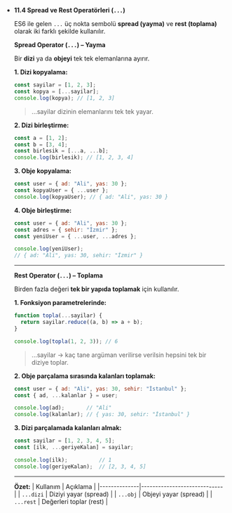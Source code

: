 - **11.4 Spread ve Rest Operatörleri (`...`)**
    
    ES6 ile gelen `...` üç nokta sembolü **spread (yayma)** ve **rest (toplama)** olarak iki farklı şekilde kullanılır.
    
    **Spread Operator (`...`) – Yayma**
    
    Bir **dizi** ya da **objeyi** tek tek elemanlarına ayırır.
    
    **1. Dizi kopyalama:**
    
    ```jsx
    const sayilar = [1, 2, 3];
    const kopya = [...sayilar];
    console.log(kopya); // [1, 2, 3]
    ```
    
    > ...sayilar dizinin elemanlarını tek tek yayar.
    > 
    
    **2. Dizi birleştirme:**
    
    ```jsx
    const a = [1, 2];
    const b = [3, 4];
    const birlesik = [...a, ...b];
    console.log(birlesik); // [1, 2, 3, 4]
    ```
    
    **3. Obje kopyalama:**
    
    ```jsx
    const user = { ad: "Ali", yas: 30 };
    const kopyaUser = { ...user };
    console.log(kopyaUser); // { ad: "Ali", yas: 30 }
    ```
    
    **4. Obje birleştirme:**
    
    ```jsx
    const user = { ad: "Ali", yas: 30 };
    const adres = { sehir: "İzmir" };
    const yeniUser = { ...user, ...adres };
    
    console.log(yeniUser); 
    // { ad: "Ali", yas: 30, sehir: "İzmir" }
    ```
    
    ---
    
    **Rest Operator (`...`) – Toplama**
    
    Birden fazla değeri **tek bir yapıda toplamak** için kullanılır.
    
    **1. Fonksiyon parametrelerinde:**
    
    ```jsx
    function topla(...sayilar) {
      return sayilar.reduce((a, b) => a + b);
    }
    
    console.log(topla(1, 2, 3)); // 6
    ```
    
    > ...sayilar → kaç tane argüman verilirse verilsin hepsini tek bir diziye toplar.
    > 
    
    **2. Obje parçalama sırasında kalanları toplamak:**
    
    ```jsx
    const user = { ad: "Ali", yas: 30, sehir: "İstanbul" };
    const { ad, ...kalanlar } = user;
    
    console.log(ad);       // "Ali"
    console.log(kalanlar); // { yas: 30, sehir: "İstanbul" }
    ```
    
    **3. Dizi parçalamada kalanları almak:**
    
    ```jsx
    const sayilar = [1, 2, 3, 4, 5];
    const [ilk, ...geriyeKalan] = sayilar;
    
    console.log(ilk);          // 1
    console.log(geriyeKalan);  // [2, 3, 4, 5]
    ```
    
    ---
    
    **Özet:**
    | Kullanım     | Açıklama                    |
    |--------------|-----------------------------|
    | `...dizi`    | Diziyi yayar (spread)       |
    | `...obj`     | Objeyi yayar (spread)       |
    | `...rest`    | Değerleri toplar (rest)     |
